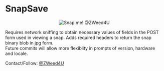 # SnapSave  
<p align="center">
  <img src="https://github.com/zweed4u/SnapSave/blob/master/snap.png?raw=true" alt="Snap me! @ZWeed4U"/>
</p>

Requires network sniffing to obtain necessary values of fields in the POST form used in viewing a snap. Adds required headers to return the snap binary blob in jpg form.  
Future commits will allow more flexiblity in prompts of version, hardware and locale.  

Contact/Follow: [@ZWeed4U](http://www.twitter.com/zweed4u)

